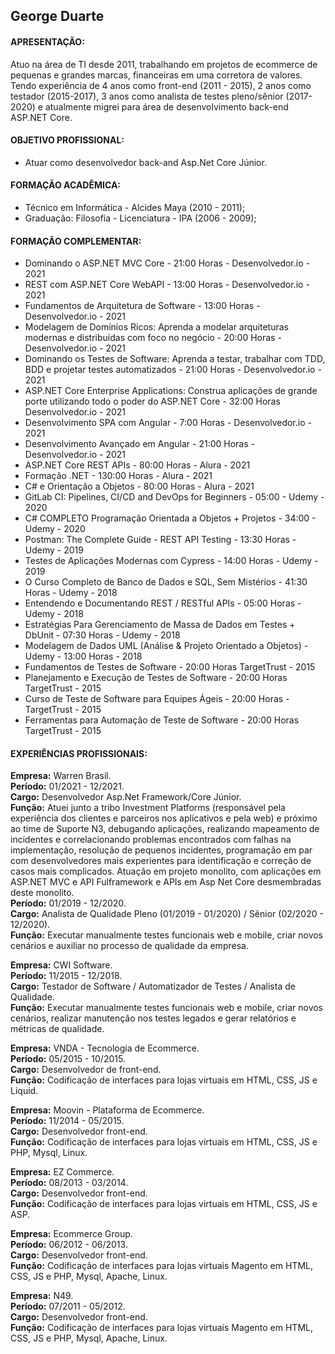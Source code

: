 ## George Duarte

#### APRESENTAÇÃO:
Atuo na área de TI desde 2011, trabalhando em projetos de ecommerce de pequenas e grandes marcas, financeiras em uma corretora de valores. Tendo experiência de 4 anos como front-end (2011 - 2015),  2 anos como testador (2015-2017),  3 anos como analista de testes pleno/sênior (2017-2020) e atualmente migrei para área de desenvolvimento back-end ASP.NET Core.

#### OBJETIVO PROFISSIONAL:
- Atuar como desenvolvedor back-and Asp.Net Core Júnior.

#### FORMAÇÃO ACADÊMICA:
- Técnico em Informática - Alcides Maya (2010 - 2011);
- Graduação: Filosofia - Licenciatura - IPA (2006 - 2009);

#### FORMAÇÃO COMPLEMENTAR:
- Dominando o ASP.NET MVC Core - 21:00 Horas - Desenvolvedor.io - 2021
- REST com ASP.NET Core WebAPI - 13:00 Horas - Desenvolvedor.io - 2021
- Fundamentos de Arquitetura de Software - 13:00 Horas - Desenvolvedor.io - 2021
- Modelagem de Domínios Ricos: Aprenda a modelar arquiteturas modernas e distribuídas com foco no negócio - 20:00 Horas - Desenvolvedor.io - 2021
- Dominando os Testes de Software: Aprenda a testar, trabalhar com TDD, BDD e projetar testes automatizados - 21:00 Horas - Desenvolvedor.io - 2021
- ASP.NET Core Enterprise Applications: Construa aplicações de grande porte utilizando todo o poder do ASP.NET Core - 32:00 Horas Desenvolvedor.io - 2021
- Desenvolvimento SPA com Angular - 7:00 Horas - Desenvolvedor.io - 2021
- Desenvolvimento Avançado em Angular - 21:00 Horas - Desenvolvedor.io - 2021
- ASP.NET Core REST APIs - 80:00 Horas - Alura - 2021
- Formação .NET - 130:00 Horas - Alura - 2021
- C# e Orientação a Objetos - 80:00 Horas - Alura - 2021
- GitLab CI: Pipelines, CI/CD and DevOps for Beginners - 05:00 - Udemy - 2020
- C# COMPLETO Programação Orientada a Objetos + Projetos - 34:00 - Udemy - 2020
- Postman: The Complete Guide - REST API Testing - 13:30 Horas  - Udemy - 2019
- Testes de Aplicações Modernas com Cypress - 14:00 Horas - Udemy - 2019
- O Curso Completo de Banco de Dados e SQL, Sem Mistérios - 41:30 Horas - Udemy - 2018
- Entendendo e Documentando REST / RESTful APIs - 05:00 Horas  - Udemy - 2018
- Estratégias Para Gerenciamento de Massa de Dados em Testes + DbUnit - 07:30 Horas - Udemy - 2018
- Modelagem de Dados UML (Análise & Projeto Orientado a Objetos) - Udemy - 13:00 Horas - 2018
- Fundamentos de Testes de Software - 20:00 Horas TargetTrust - 2015
- Planejamento e Execução de Testes de Software - 20:00 Horas TargetTrust - 2015
- Curso de Teste de Software para Equipes Ágeis - 20:00 Horas - TargetTrust - 2015
- Ferramentas para Automação de Teste de Software - 20:00 Horas TargetTrust - 2015

#### EXPERIÊNCIAS PROFISSIONAIS:

**Empresa:** Warren Brasil.   
**Período:** 01/2021 - 12/2021.   
**Cargo:** Desenvolvedor Asp.Net Framework/Core Júnior.   
**Função:** Atuei junto a tribo Investment Platforms (responsável pela experiência dos clientes e parceiros nos aplicativos e pela web) e  próximo ao time de Suporte N3, debugando aplicações, realizando mapeamento de incidentes e correlacionando problemas encontrados com falhas na implementação, resolução de pequenos incidentes, programação em par com desenvolvedores mais experientes para identificação e correção de casos mais complicados. Atuação em projeto monolito, com aplicações em ASP.NET MVC e API Fulframework e APIs em Asp Net Core desmembradas deste monolito.   
**Período:** 01/2019 - 12/2020.   
**Cargo:** Analista de Qualidade Pleno (01/2019 - 01/2020)  / Sênior (02/2020 - 12/2020).   
**Função:** Executar manualmente testes funcionais web e mobile, criar novos cenários e auxiliar no processo de qualidade da empresa.   

**Empresa:** CWI Software.    
**Período:** 11/2015 - 12/2018.   
**Cargo:** Testador de Software / Automatizador de Testes / Analista de Qualidade.   
**Função:** Executar manualmente testes funcionais web e mobile, criar novos cenários, realizar manutenção nos testes legados e gerar relatórios e métricas de qualidade.   

**Empresa:** VNDA - Tecnologia de Ecommerce.   
**Período:** 05/2015 - 10/2015.   
**Cargo:** Desenvolvedor de front-end.   
**Função:** Codificação de interfaces para lojas virtuais em HTML, CSS, JS e Liquid.   

**Empresa:** Moovin - Plataforma de Ecommerce.   
**Período:** 11/2014 - 05/2015.   
**Cargo:** Desenvolvedor front-end.   
**Função:** Codificação de interfaces para lojas virtuais em HTML, CSS, JS e PHP, Mysql, Linux.   

**Empresa:** EZ Commerce.   
**Período:** 08/2013 - 03/2014.   
**Cargo:** Desenvolvedor front-end.   
**Função:** Codificação de interfaces para lojas virtuais em HTML, CSS, JS e ASP.   

**Empresa:** Ecommerce Group.   
**Período:** 06/2012 - 06/2013.   
**Cargo:** Desenvolvedor front-end.   
**Função:** Codificação de interfaces para lojas virtuais Magento em HTML, CSS, JS e PHP, Mysql, Apache, Linux.   

**Empresa:** N49.   
**Período:** 07/2011 - 05/2012.   
**Cargo:** Desenvolvedor front-end.   
**Função:** Codificação de interfaces para lojas virtuais Magento em HTML, CSS, JS e PHP, Mysql, Apache, Linux.   
